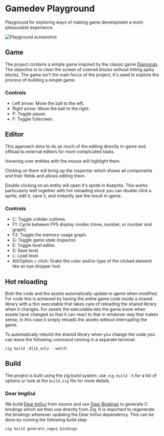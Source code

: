 # Gamedev Playground

Playground for exploring ways of making game development a more pleasurable experience.

![Playground screenshot](/screenshot.png)


## Game
The project contains a simple game inspired by the classic game [Diamonds](https://en.wikipedia.org/wiki/Diamonds_\(video_game\)). The objective is to clear the screen of colored blocks without hitting spiky blocks. The game isn't the main focus of the project, it's used to explore the process of building a simple game.

### Controls
* Left arrow: Move the ball to the left.
* Right arrow: Move the ball to the right.
* P: Toggle pause.
* F: Toggle fullscreen.


## Editor
This approach aims to do as much of the editing directly in-game and offload to external editors for more complicated tasks.

Hovering over entities with the mouse will highlight them.

Clicking on them will bring up the inspector which shows all components and their fields and allows editing them.

Double clicking on an entity will open it's sprite in Aseprite. This works particularly well together with hot reloading since you can double click a sprite, edit it, save it, and instantly see the result in-game.

### Controls
* C: Toggle collider outlines.
* F1: Cycle between FPS display modes (none, number, or number and graph).
* F2: Toggle the memory usage graph.
* G: Toggle game state inspector.
* E: Toggle level editor.
* S: Save level.
* L: Load level.
* Alt/Option + click: Grabs the color and/or type of the clicked element like an eye dropper tool.


## Hot reloading
Both the code and the assets automatically update in-game when modified. For code this is achieved by having the entire game code inside a shared library with a thin executable that takes care of reloading the shared library when it changes. For assets the executable lets the game know when assets have changed so that it can react to that in whatever way that makes sense, in this case it simply reloads the assets without interrupting the game.

To automatically rebuild the shared library when you change the code you can leave the following command running in a separate terminal:
```
zig build -Dlib_only --watch
```


## Build
The project is built using the zig build system, use `zig build -h` for a list of options or look at the `build.zig` file for more details.

### Dear ImgGui
We build [Dear ImGui](https://github.com/ocornut/imgui) from source and use [Dear Bindings](https://github.com/dearimgui/dear_bindings) to generate C bindings which we then use directly from Zig. It is important to regenerate the bindings whenever updating the Dear ImGui dependency. This can be done by running the following build step:

```
zig build generate_imgui_bindings
```
